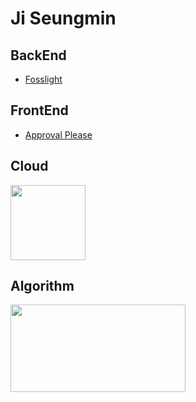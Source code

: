 # Ji Seungmin

## BackEnd
* [Fosslight](https://www.notion.so/Fosslight-Hub-c7259bb3917346fbaa8d51c1c89fb946)

## FrontEnd
* [Approval Please](https://github.com/approval-please/approval-please-Android)

## Cloud
[<img src="https://user-images.githubusercontent.com/87487149/214820838-908caba5-8bce-4b28-9405-47b45912551c.png" width="120" height="120"/>](https://www.credly.com/badges/9f159d43-5fd6-43bc-b226-2338029f6684/public_url)

## Algorithm
[<img src="http://mazassumnida.wtf/api/v2/generate_badge?boj=eheh02" width="280" height="140"/>](https://solved.ac/eheh02/)
